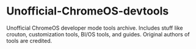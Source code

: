 # Unofficial-ChromeOS-devtools
Unofficial ChromeOS developer mode tools archive. Includes stuff like crouton, customization tools, BI/OS tools, and guides. Original authors of tools are credited.
